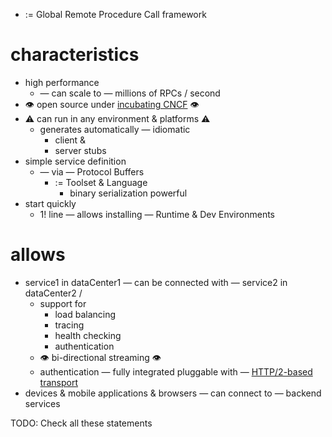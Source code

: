 - := Global Remote Procedure Call framework
# characteristics
- high performance
  - — can scale to — millions of RPCs / second
- 👁️ open source under [incubating CNCF](https://landscape.cncf.io/?group=projects-and-products&project=incubating) 👁️
- ⚠️ can run in any environment & platforms ⚠️
  - generates automatically — idiomatic
    - client &
    - server stubs
- simple service definition
  - — via — Protocol Buffers
    - := Toolset & Language
      - binary serialization powerful
- start quickly
  - 1! line — allows installing — Runtime & Dev Environments

# allows
- service1 in dataCenter1 — can be connected with — service2 in dataCenter2 /
  - support for
    - load balancing
    - tracing
    - health checking
    - authentication
  - 👁️ bi-directional streaming 👁️
  - authentication — fully integrated pluggable with — [HTTP/2-based transport](https://datatracker.ietf.org/doc/html/rfc9113)
- devices & mobile applications & browsers — can connect to — backend services

TODO: Check all these statements